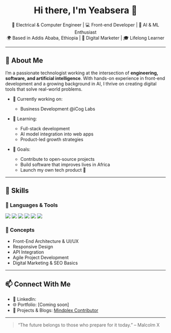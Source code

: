<h1 align="center">Hi there, I'm Yeabsera 👋</h1>

<p align="center">
  🚀 Electrical & Computer Engineer | 💻 Front-end Developer | 🤖 AI & ML Enthusiast <br/>
  🌍 Based in Addis Ababa, Ethiopia | 📢 Digital Marketer | 🎓 Lifelong Learner
</p>

---

## 🧠 About Me

I’m a passionate technologist working at the intersection of **engineering, software, and artificial intelligence**. With hands-on experience in front-end development and a growing background in AI, I thrive on creating digital tools that solve real-world problems.

- 🔭 Currently working on:
  - Business Development @iCog Labs

- 🌱 Learning:
  - Full-stack development
  - AI model integration into web apps
  - Product-led growth strategies

- 🎯 Goals:
  - Contribute to open-source projects
  - Build software that improves lives in Africa
  - Launch my own tech product 🚀

---

## 💼 Skills

### 🔧 Languages & Tools
<p>
  <img src="https://img.shields.io/badge/JavaScript-F7DF1E?style=flat&logo=javascript&logoColor=black"/>
  <img src="https://img.shields.io/badge/React-61DAFB?style=flat&logo=react&logoColor=black"/>
  <img src="https://img.shields.io/badge/HTML5-E34F26?style=flat&logo=html5&logoColor=white"/>
  <img src="https://img.shields.io/badge/CSS3-1572B6?style=flat&logo=css3&logoColor=white"/>
  <img src="https://img.shields.io/badge/TailwindCSS-06B6D4?style=flat&logo=tailwindcss&logoColor=white"/>
  <img src="https://img.shields.io/badge/Figma-F24E1E?style=flat&logo=figma&logoColor=white"/>
</p>

### 🧠 Concepts
- Front-End Architecture & UI/UX
- Responsive Design
- API Integration
- Agile Project Development
- Digital Marketing & SEO Basics

---

## 📫 Connect With Me

- 💼 LinkedIn: [](https://www.linkedin.com/in/yeabsera-abebe-1a2535297/)
- 🌐 Portfolio: [Coming soon]
- 🧠 Projects & Blogs: [Mindplex Contributor](https://mindplex.ai)

---

> “The future belongs to those who prepare for it today.” – Malcolm X
